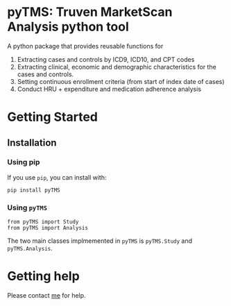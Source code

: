 # pyTMS: Truven MarketScan Analysis python tool

A python package that provides reusable functions for

   1. Extracting cases and controls by ICD9, ICD10, and CPT codes
   2. Extracting clinical, economic and demographic characteristics for the cases and controls.
   3. Setting continuous enrollment criteria (from start of index date of cases)
   4. Conduct HRU + expenditure and medication adherence analysis

# Getting Started

## Installation

### Using pip

If you use `pip`, you can install with:

```
pip install pyTMS
```

### Using `pyTMS`

```
from pyTMS import Study
from pyTMS import Analysis
```

The two main classes implmemented in `pyTMS` is `pyTMS.Study` and `pyTMS.Analysis`.


# Getting help

Please contact [me](mailto:chong.kim@ucdenver.edu) for help.
